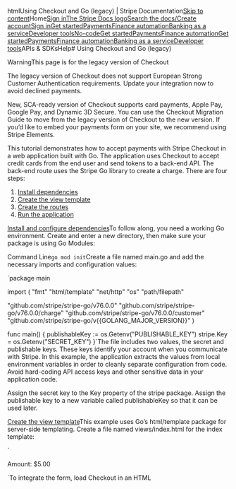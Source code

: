 htmlUsing Checkout and Go (legacy) | Stripe Documentation[Skip to content](#main-content)Home[Sign in](https://dashboard.stripe.com/login?redirect=https%3A%2F%2Fdocs.stripe.com%2Flegacy-checkout%2Fgo)[The Stripe Docs logo](/)[Search the docs/](#)[Create account](https://dashboard.stripe.com/register)[Sign in](https://dashboard.stripe.com/login?redirect=https%3A%2F%2Fdocs.stripe.com%2Flegacy-checkout%2Fgo)[Get started](/get-started)[Payments](/payments)[Finance automation](/finance-automation)[Banking as a service](/financial-services)[Developer tools](/development)[No-code](/no-code)[Get started](/get-started)[Payments](/payments)[Finance automation](/finance-automation)[](#)[Get started](/get-started)[Payments](/payments)[Finance automation](/finance-automation)[Banking as a service](/financial-services)[Developer tools](/development)[](#)APIs & SDKsHelp[](#)[](#)# Using Checkout and Go (legacy)

WarningThis page is for the legacy version of Checkout

The legacy version of Checkout does not support European Strong Customer Authentication requirements. Update your integration now to avoid declined payments.

New, SCA-ready version of Checkout supports card payments, Apple Pay, Google Pay, and Dynamic 3D Secure. You can use the Checkout Migration Guide to move from the legacy version of Checkout to the new version. If you’d like to embed your payments form on your site, we recommend using Stripe Elements.

This tutorial demonstrates how to accept payments with Stripe Checkout in a web application built with Go. The application uses Checkout to accept credit cards from the end user and send tokens to a back-end API. The back-end route uses the Stripe Go library to create a charge. There are four steps:

1. [Install dependencies](#step-1-install-dependencies)
2. [Create the view template](#step-2-create-the-view-template)
3. [Create the routes](#step-3-create-routes)
4. [Run the application](#step-4-run-the-application)

[Install and configure dependencies](#step-1-install-dependencies)To follow along, you need a working Go environment. Create and enter a new directory, then make sure your package is using Go Modules:

Command Line`go mod init`Create a file named main.go and add the necessary imports and configuration values:

`package main

import (
  "fmt"
  "html/template"
  "net/http"
  "os"
  "path/filepath"

  "github.com/stripe/stripe-go/v76.0.0"
  "github.com/stripe/stripe-go/v76.0.0/charge"
  "github.com/stripe/stripe-go/v76.0.0/customer"
  "github.com/stripe/stripe-go/v{{GOLANG_MAJOR_VERSION}}"
)

func main() {
  publishableKey := os.Getenv("PUBLISHABLE_KEY")
  stripe.Key = os.Getenv("SECRET_KEY")
}`The file includes two values, the secret and publishable keys. These keys identify your account when you communicate with Stripe. In this example, the application extracts the values from local environment variables in order to cleanly separate configuration from code. Avoid hard-coding API access keys and other sensitive data in your application code.

Assign the secret key to the Key property of the stripe package. Assign the publishable key to a new variable called publishableKey so that it can be used later.

[Create the view template](#step-2-create-the-view-template)This example uses Go’s html/template package for server-side templating. Create a file named views/index.html for the index template:

`<html>
<head>
  <title>Checkout Example</title>
</head>
<body>
<form action="/charge" method="post" class="payment">
  <article>
    <label class="amount">
      <span>Amount: $5.00</span>
    </label>
  </article>

  <script src="https://checkout.stripe.com/checkout.js" class="stripe-button" data-key="{{ .Key }}" data-description="A month's subscription" data-amount="500" data-locale="auto"></script>
</form>
</body>
</html>`To integrate the form, load Checkout in an HTML <script> tag. It adds a button to the form that the user can click to display the credit card overlay. The overlay automatically performs validation and error handling. The action attribute specifies the path of the charge route. In the next step, you will see how the .Key attribute is populated with the publishable key for your Stripe account.

Add the following code to the main function in your main.go file so that it will load the template when the application runs:

`tmpls, _ := template.ParseFiles(filepath.Join("views", "index.html"))`[Create routes](#step-3-create-routes)The server exposes two routes:

1. A GET route that displays the payment form
2. A POST route that receives the payment token and creates the charge

Add the route handlers to the main function of the main.go file:

`http.HandleFunc("/", func(w http.ResponseWriter, r *http.Request) {
  tmpl := tmpls.Lookup("index.html")
  tmpl.Execute(w, map[string]string{"Key": publishableKey})
})

http.HandleFunc("/charge", func(w http.ResponseWriter, r *http.Request) {
  r.ParseForm()

  customerParams := &stripe.CustomerParams{
    Email: stripe.String(r.Form.Get("stripeEmail")),
  }
  customerParams.SetSource(r.Form.Get("stripeToken"))

  newCustomer, err := customer.New(customerParams)

  if err != nil {
    http.Error(w, err.Error(), http.StatusInternalServerError)
    return
  }

  chargeParams := &stripe.ChargeParams{
    Amount:      stripe.Int64(500),
    Currency:    stripe.String(string(stripe.CurrencyUSD)),
    Description: stripe.String("Sample Charge"),
    Customer:    stripe.String(newCustomer.ID),
  }

  if _, err := charge.New(chargeParams); err != nil {
    http.Error(w, err.Error(), http.StatusInternalServerError)
    return
  }

  fmt.Fprintf(w, "Charge completed successfully!")
})

http.ListenAndServe(":4567", nil)`The index route renders the Checkout form and displays it to the user. Pass the publishable key into the render function via a map literal so that the template can embed it in the Checkout form markup.

The charge route retrieves the email address and card token from the POST request body. It uses those parameters to create a Stripe customer. Next, it invokes the charge.New function, providing the Customer ID as an option.

In this example, the application charges the user $5. Stripe expects the developer to describe charges in cents, so compute the value of the amount parameter by multiplying the desired number of dollars by one hundred. Stripe charges also take an optional Desc parameter, which lets you describe the charge.

When the charge completes successfully, the application displays a message to the user. You could optionally use a second template in the charge route instead of a plain string.

That’s it, a complete Stripe integration in about 60 lines of Go code.

[Run the application](#step-4-run-the-application)Run the application from the command line:

Command Line`PUBLISHABLE_KEY=pk_test_VOOyyYjgzqdm8I3SrBqmh9qY SECRET_KEY=sk_test_Gx4mWEgHtCMr4DYMUIqfIrsz go run main.go`Specify values for the publishable and secret key environment variables. `

Navigate to the running application in your browser and click the button to launch the payment form. If you’re using Stripe test keys, you can test it with some dummy data. Enter the test number 4242 4242 4242 4242, a three digit CVC, and a future expiry date. Submit the form and see if the application correctly displays the successful charge page.

Was this page helpful?[Yes](#)[No](#)Need help?[Contact Support](https://support.stripe.com/).Check out our[product changelog](https://stripe.com/blog/changelog).Questions?[Contact Sales](https://stripe.com/contact/sales).Powered by[Markdoc](https://markdoc.dev)Sign up for developer updates:Sign upYou can unsubscribe at any time. Read our[privacy policy](https://stripe.com/privacy).On this page[Install and configure dependencies](#step-1-install-dependencies)[Create the view template](#step-2-create-the-view-template)[Create routes](#step-3-create-routes)[Run the application](#step-4-run-the-application)Products Used[Checkout](/payments/checkout)Stripe ShellTest modeAPI Explorer[](https://stripe.com/docs/stripe-cli#install)`Welcome to the Stripe Shell!

Stripe Shell is a browser-based shell with the Stripe CLI pre-installed. Log in to your
Stripe account and press Control + Backtick (`) on your keyboard to start managing your Stripe
resources in test mode.

- View supported Stripe commands: stripe help ▶️
- Find webhook events: stripe trigger ▶️ [event]
- Listen for webhook events: stripe listen ▶
- Call Stripe APIs: stripe [api resource] [operation] (e.g., stripe customers list ▶️)`The Stripe Shell is best experienced on desktop.`$`